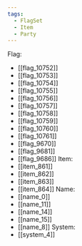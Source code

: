 ```yaml
---
tags:
  - FlagSet
  - Item
  - Party
---
```

Flag:
- [[flag_10752]]
- [[flag_10753]]
- [[flag_10754]]
- [[flag_10755]]
- [[flag_10756]]
- [[flag_10757]]
- [[flag_10758]]
- [[flag_10759]]
- [[flag_10760]]
- [[flag_10761]]
- [[flag_9670]]
- [[flag_9681]]
- [[flag_9686]]
Item:
- [[item_861]]
- [[item_862]]
- [[item_863]]
- [[item_864]]
Name:
- [[name_0]]
- [[name_11]]
- [[name_14]]
- [[name_15]]
- [[name_8]]
System:
- [[system_4]]

